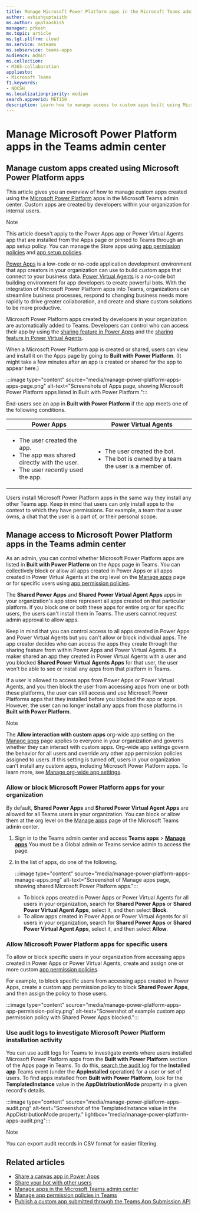 ```yaml
---
title: Manage Microsoft Power Platform apps in the Microsoft Teams admin center
author: ashishguptaiitb
ms.author: guptaashish
manager: prkosh
ms.topic: article
ms.tgt.pltfrm: cloud
ms.service: msteams
ms.subservice: teams-apps
audience: Admin
ms.collection: 
- M365-collaboration
appliesto: 
- Microsoft Teams
f1.keywords:
- NOCSH
ms.localizationpriority: medium
search.appverid: MET150
description: Learn how to manage access to custom apps built using Microsoft Power Platform in the Teams admin center.
---
```


# Manage Microsoft Power Platform apps in the Teams admin center

## Manage custom apps created using Microsoft Power Platform apps

This article gives you an overview of how to manage custom apps created using the [Microsoft Power Platform](https://powerplatform.microsoft.com/) apps in the Microsoft Teams admin center. Custom apps are created by developers within your organization for internal users.

> [!NOTE]
> This article doesn't apply to the Power Apps app or Power Virtual Agents app that are installed from the Apps page or pinned to Teams through an app setup policy. You can manage the Store apps using [app permission policies](teams-app-permission-policies.md) and [app setup policies](teams-app-setup-policies.md).

[Power Apps](https://powerapps.microsoft.com) is a low-code or no-code application development environment that app creators in your organization can use to build custom apps that connect to your business data. [Power Virtual Agents](/power-virtual-agents/fundamentals-what-is-power-virtual-agents) is a no-code bot building environment for app developers to create powerful bots. With the integration of Microsoft Power Platform apps into Teams, organizations can streamline business processes, respond to changing business needs more rapidly to drive greater collaboration, and create and share custom solutions to be more productive.  

Microsoft Power Platform apps created by developers in your organization are automatically added to Teams. Developers can control who can access their app by using the [sharing feature in Power Apps](/powerapps/maker/canvas-apps/share-app) and the [sharing feature in Power Virtual Agents](/power-virtual-agents/admin-share-bots).

When a Microsoft Power Platform app is created or shared, users can view and install it on the Apps page by going to **Built with Power Platform**. (It might take a few minutes after an app is created or shared for the app to appear here.)

:::image type="content" source="media/manage-power-platform-apps-apps-page.png" alt-text="Screenshots of Apps page, showing Microsoft Power Platform apps listed in Built with Power Platform.":::

End-users see an app in **Built with Power Platform** if the app meets one of the following conditions.

|Power Apps |Power Virtual Agents  |
|---------|---------|
|<ul><li>The user created the app.</li><li>The app was shared directly with the user.</li><li>The user recently used the app. </li></ul>| <ul><li>The user created the bot.</li><li>The bot is owned by a team the user is a member of. </li></ul>        |

Users install Microsoft Power Platform apps in the same way they install any other Teams app. Keep in mind that users can only install apps to the context to which they have permissions. For example, a team that a user owns, a chat that the user is a part of, or their personal scope.

## Manage access to Microsoft Power Platform apps in the Teams admin center

As an admin, you can control whether Microsoft Power Platform apps are listed in **Built with Power Platform** on the Apps page in Teams. You can collectively block or allow all apps created in Power Apps or all apps created in Power Virtual Agents at the org level on the [Manage apps](manage-apps.md) page or for specific users using [app permission policies](teams-app-permission-policies.md).

The **Shared Power Apps** and **Shared Power Virtual Agent Apps** apps in your organization's app store represent all apps created on that particular platform. If you block one or both these apps for entire org or for specific users, the users can't install them in Teams. The users cannot request admin approval to allow apps.

Keep in mind that you can control access to all apps created in Power Apps and Power Virtual Agents but you can't allow or block individual apps. The app creator decides who can access the apps they create through the sharing feature from within Power Apps and Power Virtual Agents. If a maker shared an app they created in Power Virtual Agents with a user and you blocked **Shared Power Virtual Agents Apps** for that user, the user won't be able to see or install any apps from that platform in Teams.

If a user is allowed to access apps from Power Apps or Power Virtual Agents, and you then block the user from accessing apps from one or both these platforms, the user can still access and use Microsoft Power Platforms apps that they installed before you blocked the app or apps. However, the user can no longer install any apps from those platforms in **Built with Power Platform**.

> [!NOTE]
> The **Allow interaction with custom apps** org-wide app setting on the [Manage apps](manage-apps.md) page applies to everyone in your organization and governs whether they can interact with custom apps. Org-wide app settings govern the behavior for all users and override any other app permission policies assigned to users. If this setting is turned off, users in your organization can't install any custom apps, including Microsoft Power Platform apps. To learn more, see [Manage org-wide app settings](manage-apps.md#manage-org-wide-app-settings).

### Allow or block Microsoft Power Platform apps for your organization

By default, **Shared Power Apps** and **Shared Power Virtual Agent Apps** are allowed for all Teams users in your organization. You can block or allow them at the org level on the [Manage apps](manage-apps.md) page of the Microsoft Teams admin center.  

1. Sign in to the Teams admin center and access **Teams apps** > **[Manage apps](https://admin.teams.microsoft.com/policies/manage-apps)** You must be a Global admin or Teams service admin to access the page.
1. In the list of apps, do one of the following.

    :::image type="content" source="media/manage-power-platform-apps-manage-apps.png" alt-text="Screenshot of Manage apps page, showing shared Microsoft Power Platform apps.":::

    * To block apps created in Power Apps or Power Virtual Agents for all users in your organization, search for **Shared Power Apps** or **Shared Power Virtual Agent Apps**, select it, and then select **Block**.
    * To allow apps created in Power Apps or Power Virtual Agents for all users in your organization, search for **Shared Power Apps** or **Shared Power Virtual Agent Apps**, select it, and then select **Allow**.

### Allow Microsoft Power Platform apps for specific users

To allow or block specific users in your organization from accessing apps created in Power Apps or Power Virtual Agents, create and assign one or more custom [app permission policies](teams-app-permission-policies.md).

For example, to block specific users from accessing apps created in Power Apps, create a custom app permission policy to block **Shared Power Apps**, and then assign the policy to those users.

:::image type="content" source="media/manage-power-platform-apps-app-permission-policy.png" alt-text="Screenshot of example custom app permission policy with Shared Power Apps blocked.":::

### Use audit logs to investigate Microsoft Power Platform installation activity

You can use audit logs for Teams to investigate events where users installed Microsoft Power Platform apps from the **Built with Power Platform** section of the Apps page in Teams. To do this, [search the audit log](./audit-log-events.md) for the **Installed app** Teams event (under the **AppInstalled** operation) for a user or set of users. To find apps installed from **Built with Power Platform**, look for the **TemplatedInstance** value in the **AppDistributionMode** property in a given record's details.

:::image type="content" source="media/manage-power-platform-apps-audit.png" alt-text="Screenshot of the TemplatedInstance value in the AppDistributionMode property." lightbox="media/manage-power-platform-apps-audit.png":::

> [!NOTE]
> You can export audit records in CSV format for easier filtering.

## Related articles

* [Share a canvas app in Power Apps](/powerapps/maker/canvas-apps/share-app)
* [Share your bot with other users](/power-virtual-agents/admin-share-bots)
* [Manage apps in the Microsoft Teams admin center](manage-apps.md)
* [Manage app permission policies in Teams](teams-app-permission-policies.md)
* [Publish a custom app submitted through the Teams App Submission API](submit-approve-custom-apps.md)
